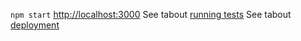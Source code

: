 `npm start`
[http://localhost:3000](http://localhost:3000)
See tabout [running tests](https://facebook.github.io/create-react-app/docs/running-tests) 
See tabout [deployment](https://facebook.github.io/create-react-app/docs/deployment)
